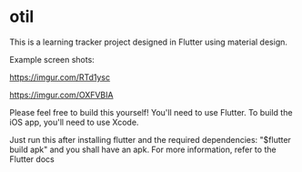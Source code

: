 # otil

This is a learning tracker project designed in Flutter using material design. 

Example screen shots:

https://imgur.com/RTd1ysc
<blockquote class="imgur-embed-pub" lang="en" data-id="RTd1ysc"><a href="//imgur.com/RTd1ysc"></a></blockquote><script async src="//s.imgur.com/min/embed.js" charset="utf-8"></script>

https://imgur.com/OXFVBIA
<blockquote class="imgur-embed-pub" lang="en" data-id="OXFVBIA"><a href="//imgur.com/OXFVBIA"></a></blockquote><script async src="//s.imgur.com/min/embed.js" charset="utf-8"></script>

Please feel free to build this yourself! You'll need to use Flutter. To build the iOS app, you'll need to use Xcode.

Just run this after installing flutter and the required dependencies: "$flutter build apk" and you shall have an apk. For more information, refer to the Flutter docs

